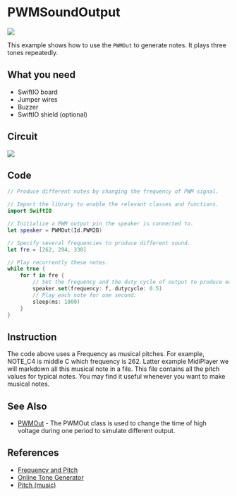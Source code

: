 # PWMSoundOutput



![](https://gblobscdn.gitbook.com/assets%2F-MGOJWkptBbZ3bq0TpEw%2Fsync%2Ff7e2e1f92f1adcd02176d07c8516d839562c1e42.gif?alt=media)

This example shows how to use the `PWMOut` to generate notes. It plays three tones repeatedly.

## What you need <a id="what-you-need"></a>

* SwiftIO board
* Jumper wires
* Buzzer
* SwiftIO shield \(optional\)

## Circuit <a id="circuit"></a>

![](https://gblobscdn.gitbook.com/assets%2F-MGOJWkptBbZ3bq0TpEw%2Fsync%2F0bac2c11aa75def028e3b4e68dcd2d9219d83ba7.png?alt=media)

## Code <a id="code"></a>

```swift
// Produce different notes by changing the frequency of PWM signal.

// Import the library to enable the relevant classes and functions.
import SwiftIO

// Initialize a PWM output pin the speaker is connected to.
let speaker = PWMOut(Id.PWM2B)

// Specify several frequencies to produce different sound.
let fre = [262, 294, 330]

// Play recurrently these notes.
while true {
    for f in fre {
        // Set the frequency and the duty cycle of output to produce each note.
        speaker.set(frequency: f, dutycycle: 0.5)
        // Play each note for one second.
        sleep(ms: 1000)
    }
}
```

## Instruction <a id="instruction"></a>

The code above uses a Frequency as musical pitches. For example, NOTE\_C4 is middle C which frequency is 262. Latter example MidiPlayer we will markdown all this musical note in a file. This file contains all the pitch values for typical notes. You may find it useful whenever you want to make musical notes.

## See Also <a id="see-also"></a>

* ​[PWMOut](https://swiftioapi.madmachine.io/Classes/PWMOut.html) - The PWMOut class is used to change the time of high voltage during one period to simulate different output. 

## References <a id="references"></a>

* ​[Frequency and Pitch](http://www.vias.org/crowhurstba/crowhurst_basic_audio_vol1_006.html)​
* ​[Online Tone Generator](https://www.szynalski.com/tone-generator/)​
* [Pitch \(music\)](https://en.wikipedia.org/wiki/Pitch_%28music%29)

